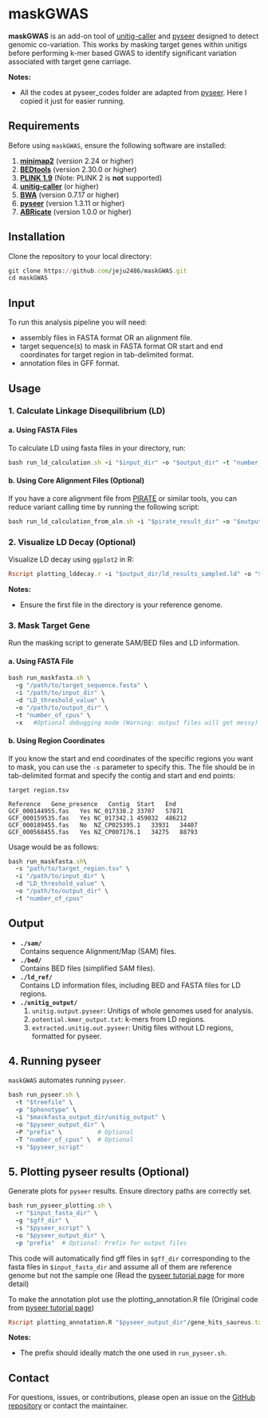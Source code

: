 # maskGWAS

**maskGWAS** is an add-on tool of [unitig-caller](https://github.com/bacpop/unitig-caller) and [pyseer](https://github.com/weecology/pyseer) designed to detect genomic co-variation. This works by masking target genes within unitigs before performing k-mer based GWAS to identify significant variation associated with target gene carriage. 

**Notes:**
- All the codes at pyseer_codes folder are adapted from [pyseer](https://github.com/weecology/pyseer). Here I copied it just for easier running. 

## Requirements

Before using `maskGWAS`, ensure the following software are installed:

1. **[minimap2](https://github.com/lh3/minimap2)** (version 2.24 or higher)
2. **[BEDtools](https://bedtools.readthedocs.io/en/latest/)** (version 2.30.0 or higher)
3. **[PLINK 1.9](https://www.cog-genomics.org/plink/1.9/)** (Note: PLINK 2 is **not** supported)
4. **[unitig-caller](https://github.com/bacpop/unitig-caller)** (or higher)
5. **[BWA](http://bio-bwa.sourceforge.net/)** (version 0.7.17 or higher)
6. **[pyseer](https://github.com/weecology/pyseer)** (version 1.3.11 or higher)
7. **[ABRicate](https://github.com/tseemann/abricate)** (version 1.0.0 or higher)

## Installation

Clone the repository to your local directory:

```ruby
git clone https://github.com/jeju2486/maskGWAS.git
cd maskGWAS
```
## Input

To run this analysis pipeline you will need:
- assembly files in FASTA format OR an alignment file.
- target sequence(s) to mask in FASTA format OR start and end coordinates for target region in tab-delimited format.
- annotation files in GFF format.

## Usage

### 1. Calculate Linkage Disequilibrium (LD)

#### a. Using FASTA Files

To calculate LD using fasta files in your directory, run:

```ruby
bash run_ld_calculation.sh -i "$input_dir" -o "$output_dir" -t "number_of_cpus"
```

#### b. Using Core Alignment Files (Optional)

If you have a core alignment file from [PIRATE](https://github.com/SionBayliss/PIRATE) or similar tools, you can reduce variant calling time by running the following script:

```ruby
bash run_ld_calculation_from_aln.sh -i "$pirate_result_dir" -o "$output_dir" -t "number_of_cpus"
```

### 2. Visualize LD Decay (Optional)

Visualize LD decay using `ggplot2` in R:

```ruby
Rscript plotting_lddecay.r -i "$output_dir/ld_results_sampled.ld" -o "$output_dir"
```
**Notes:**
- Ensure the first file in the directory is your reference genome.

### 3. Mask Target Gene

Run the masking script to generate SAM/BED files and LD information.

#### a. Using FASTA File

```ruby
bash run_maskfasta.sh \
  -g "/path/to/target_sequence.fasta" \
  -i "/path/to/input_dir" \
  -d "LD_threshold_value" \
  -o "/path/to/output_dir" \
  -t "number_of_cpus" \
  -x   #Optional debugging mode (Warning: output files will get messy)
```

#### b. Using Region Coordinates

If you know the start and end coordinates of the specific regions you want to mask, you can use the `-s` parameter to specify this. The file should be in tab-delimited format and specify the contig and start and end points:

`target region.tsv`

```
Reference	Gene_presence	Contig	Start	End
GCF_000144955.fas	Yes	NC_017338.2	33707	57871
GCF_000159535.fas	Yes	NC_017342.1	459032	486212
GCF_000189455.fas	No	NZ_CP025395.1	33931	34407
GCF_000568455.fas	Yes	NZ_CP007176.1	34275	88793
```

Usage would be as follows:

```ruby
bash run_maskfasta.sh\
  -s "path/to/target_region.tsv" \
  -i "/path/to/input_dir" \
  -d "LD_threshold_value" \
  -o "/path/to/output_dir" \
  -t "number_of_cpus"
```

## Output

- **`./sam/`**  
  Contains sequence Alignment/Map (SAM) files.
- **`./bed/`**  
  Contains BED files (simplified SAM files).
- **`./ld_ref/`**  
  Contains LD information files, including BED and FASTA files for LD regions.
- **`./unitig_output/`**  
  1) `unitig.output.pyseer`: Unitigs of whole genomes used for analysis.
  2) `potential.kmer_output.txt`: k-mers from LD regions.
  3) `extracted.unitig.out.pyseer`: Unitig files without LD regions, formatted for pyseer.

## 4. Running pyseer

`maskGWAS` automates running `pyseer`.

```ruby
bash run_pyseer.sh \
  -t "$treefile" \
  -p "$phenotype" \
  -i "$maskfasta_output_dir/unitig_output" \
  -o "$pyseer_output_dir" \
  -P "prefix" \          # Optional
  -T "number_of_cpus" \  # Optional
  -s "$pyseer_script"
```

## 5. Plotting pyseer results (Optional)

Generate plots for `pyseer` results. Ensure directory paths are correctly set.

```ruby
bash run_pyseer_plotting.sh \
  -r "$input_fasta_dir" \
  -g "$gff_dir" \
  -s "$pyseer_script" \
  -o "$pyseer_output_dir" \
  -p "prefix"  # Optional: Prefix for output files
```
This code will automatically find gff files in `$gff_dir` corresponding to the fasta files in `$input_fasta_dir` and assume all of them are reference genome but not the sample one (Read the [pyseer tutorial page](https://pyseer.readthedocs.io/en/master/tutorial.html#k-mer-association-with-mixed-effects-model) for more detail)

To make the annotation plot use the plotting_annotation.R file (Original code from [pyseer tutorial page](https://pyseer.readthedocs.io/en/master/tutorial.html#k-mer-association-with-mixed-effects-model))

```ruby
Rscript plotting_annotation.R "$pyseer_output_dir"/gene_hits_saureus.txt annotation pdf,svg
```

**Notes:**
- The prefix should ideally match the one used in `run_pyseer.sh`.

## Contact

For questions, issues, or contributions, please open an issue on the [GitHub repository](https://github.com/jeju2486/maskGWAS) or contact the maintainer.
